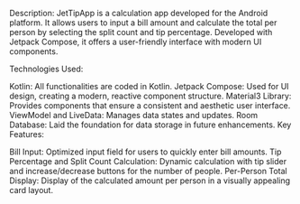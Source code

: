 
Description: JetTipApp is a calculation app developed for the Android platform. It allows users to input a bill amount and calculate the total per person by selecting the split count and tip percentage. Developed with Jetpack Compose, it offers a user-friendly interface with modern UI components.

Technologies Used:

Kotlin: All functionalities are coded in Kotlin.
Jetpack Compose: Used for UI design, creating a modern, reactive component structure.
Material3 Library: Provides components that ensure a consistent and aesthetic user interface.
ViewModel and LiveData: Manages data states and updates.
Room Database: Laid the foundation for data storage in future enhancements.
Key Features:

Bill Input: Optimized input field for users to quickly enter bill amounts.
Tip Percentage and Split Count Calculation: Dynamic calculation with tip slider and increase/decrease buttons for the number of people.
Per-Person Total Display: Display of the calculated amount per person in a visually appealing card layout.

